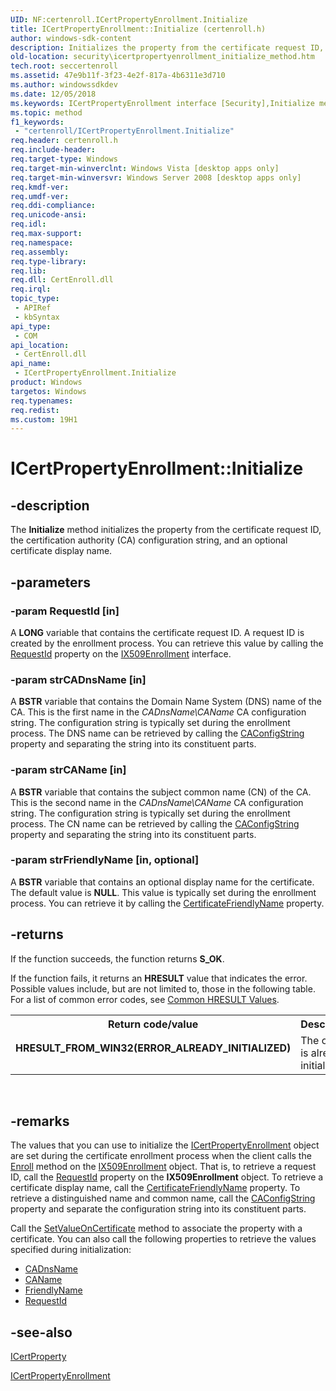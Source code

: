 ```yaml
---
UID: NF:certenroll.ICertPropertyEnrollment.Initialize
title: ICertPropertyEnrollment::Initialize (certenroll.h)
author: windows-sdk-content
description: Initializes the property from the certificate request ID, the certification authority (CA) configuration string, and an optional certificate display name.
old-location: security\icertpropertyenrollment_initialize_method.htm
tech.root: seccertenroll
ms.assetid: 47e9b11f-3f23-4e2f-817a-4b6311e3d710
ms.author: windowssdkdev
ms.date: 12/05/2018
ms.keywords: ICertPropertyEnrollment interface [Security],Initialize method, ICertPropertyEnrollment.Initialize, ICertPropertyEnrollment::Initialize, Initialize, Initialize method [Security], Initialize method [Security],ICertPropertyEnrollment interface, certenroll/ICertPropertyEnrollment::Initialize, security.icertpropertyenrollment_initialize_method
ms.topic: method
f1_keywords: 
 - "certenroll/ICertPropertyEnrollment.Initialize"
req.header: certenroll.h
req.include-header: 
req.target-type: Windows
req.target-min-winverclnt: Windows Vista [desktop apps only]
req.target-min-winversvr: Windows Server 2008 [desktop apps only]
req.kmdf-ver: 
req.umdf-ver: 
req.ddi-compliance: 
req.unicode-ansi: 
req.idl: 
req.max-support: 
req.namespace: 
req.assembly: 
req.type-library: 
req.lib: 
req.dll: CertEnroll.dll
req.irql: 
topic_type:
 - APIRef
 - kbSyntax
api_type:
 - COM
api_location:
 - CertEnroll.dll
api_name:
 - ICertPropertyEnrollment.Initialize
product: Windows
targetos: Windows
req.typenames: 
req.redist: 
ms.custom: 19H1
---
```


# ICertPropertyEnrollment::Initialize


## -description


The <b>Initialize</b> method initializes the property from the certificate request ID, the certification authority (CA) configuration string, and an optional certificate display name.


## -parameters




### -param RequestId [in]

A <b>LONG</b> variable that contains the certificate request ID. A request ID is created by the enrollment process. You can retrieve this value by calling the <a href="https://docs.microsoft.com/windows/desktop/api/certenroll/nf-certenroll-ix509enrollment-get_requestid">RequestId</a> property on the <a href="https://docs.microsoft.com/windows/desktop/api/certenroll/nn-certenroll-ix509enrollment">IX509Enrollment</a> interface.


### -param strCADnsName [in]

A <b>BSTR</b> variable that contains the Domain Name System (DNS) name of the CA. This is the first name in the <i>CADnsName\CAName</i> CA configuration string. The configuration string is typically set during the enrollment process. The DNS name can be retrieved by calling the <a href="https://docs.microsoft.com/windows/desktop/api/certenroll/nf-certenroll-ix509enrollment-get_caconfigstring">CAConfigString</a> property and separating the  string into its constituent parts.


### -param strCAName [in]

A <b>BSTR</b> variable that contains the subject common name (CN) of the CA. This is the second name in the <i>CADnsName\CAName</i> CA configuration string. The configuration string is typically set during the enrollment process. The CN name can be retrieved by calling the <a href="https://docs.microsoft.com/windows/desktop/api/certenroll/nf-certenroll-ix509enrollment-get_caconfigstring">CAConfigString</a> property and separating the  string into its constituent parts.


### -param strFriendlyName [in, optional]

A <b>BSTR</b> variable that contains an optional display name for the certificate. The default value is <b>NULL</b>. This value is typically set during the enrollment process. You can retrieve it by calling the <a href="https://docs.microsoft.com/windows/desktop/api/certenroll/nf-certenroll-ix509enrollment-get_certificatefriendlyname">CertificateFriendlyName</a> property.


## -returns



If the function succeeds, the function returns <b>S_OK</b>.

If the function fails, it returns an <b>HRESULT</b> value that indicates the error. Possible values include, but are not limited to, those in the following table.  For a list of common error codes, see <a href="https://docs.microsoft.com/windows/desktop/SecCrypto/common-hresult-values">Common HRESULT Values</a>.

<table>
<tr>
<th>Return code/value</th>
<th>Description</th>
</tr>
<tr>
<td width="40%">
<dl>
<dt><b><b>HRESULT_FROM_WIN32(ERROR_ALREADY_INITIALIZED)</b></b></dt>
<dt></dt>
</dl>
</td>
<td width="60%">
The object is already initialized.

</td>
</tr>
</table>
 




## -remarks



The values that you can use to initialize the <a href="https://docs.microsoft.com/windows/desktop/api/certenroll/nn-certenroll-icertpropertyenrollment">ICertPropertyEnrollment</a> object are set during the certificate enrollment process when the client calls the <a href="https://docs.microsoft.com/windows/desktop/api/certenroll/nf-certenroll-ix509enrollment-enroll">Enroll</a> method on the <a href="https://docs.microsoft.com/windows/desktop/api/certenroll/nn-certenroll-ix509enrollment">IX509Enrollment</a> object. That is, to retrieve a request ID, call the <a href="https://docs.microsoft.com/windows/desktop/api/certenroll/nf-certenroll-ix509enrollment-get_requestid">RequestId</a> property on the <b>IX509Enrollment</b> object. To retrieve a certificate display name, call the <a href="https://docs.microsoft.com/windows/desktop/api/certenroll/nf-certenroll-ix509enrollment-get_certificatefriendlyname">CertificateFriendlyName</a> property. To retrieve a distinguished name and common name, call the <a href="https://docs.microsoft.com/windows/desktop/api/certenroll/nf-certenroll-ix509enrollment-get_caconfigstring">CAConfigString</a> property and separate the configuration string into its constituent parts.

Call the <a href="https://docs.microsoft.com/windows/desktop/api/certenroll/nf-certenroll-icertproperty-setvalueoncertificate">SetValueOnCertificate</a> method to associate the property with a certificate. You can also call the following properties to retrieve the values specified during initialization:<ul>
<li>
<a href="https://docs.microsoft.com/windows/desktop/api/certenroll/nf-certenroll-icertpropertyenrollment-get_cadnsname">CADnsName</a>
</li>
<li>
<a href="https://docs.microsoft.com/windows/desktop/api/certenroll/nf-certenroll-icertpropertyenrollment-get_caname">CAName</a>
</li>
<li>
<a href="https://docs.microsoft.com/windows/desktop/api/certenroll/nf-certenroll-icertpropertyenrollment-get_friendlyname">FriendlyName</a>
</li>
<li>
<a href="https://docs.microsoft.com/windows/desktop/api/certenroll/nf-certenroll-icertpropertyenrollment-get_requestid">RequestId</a>
</li>
</ul>





## -see-also




<a href="https://docs.microsoft.com/windows/desktop/api/certenroll/nn-certenroll-icertproperty">ICertProperty</a>



<a href="https://docs.microsoft.com/windows/desktop/api/certenroll/nn-certenroll-icertpropertyenrollment">ICertPropertyEnrollment</a>
 

 

